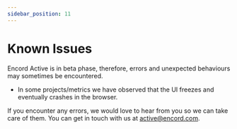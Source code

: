```yaml
---
sidebar_position: 11
---
```


# Known Issues

Encord Active is in beta phase, therefore, errors and unexpected behaviours may sometimes be encountered.

- In some projects/metrics we have observed that the UI freezes and eventually crashes in the browser.

If you encounter any errors, we would love to hear from you so we can take care of them. You can get in touch with us at [active@encord.com](mailto:active@encord.com).
